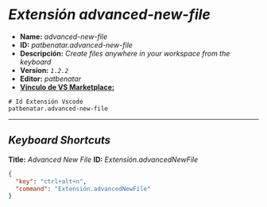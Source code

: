 <!-- Autor: Daniel Benjamin Perez Morales -->
<!-- GitHub: https://github.com/DanielBenjaminPerezMoralesDev13 -->
<!-- GitLab: https://gitlab.com/DanielBenjaminPerezMoralesDev13 -->
<!-- Correo electrónico: danielperezdev@proton.me -->

# ***Extensión advanced-new-file***

- **Name:** *advanced-new-file*
- **ID:** *patbenatar.advanced-new-file*
- **Descripción:** *Create files anywhere in your workspace from the keyboard*
- **Version:** *`1.2.2`*
- **Editor:** *patbenatar*
- **[Vínculo de VS Marketplace:](https://marketplace.visualstudio.com/items?itemName=patbenatar.advanced-new-file "https://marketplace.visualstudio.com/items?itemName=patbenatar.advanced-new-file")**

```plaintext
# Id Extensión Vscode
patbenatar.advanced-new-file
```

---

## ***Keyboard Shortcuts***

**Title:** *Advanced New File*
**ID:** *Extensión.advancedNewFile*

```json
{
  "key": "ctrl+alt+n",
  "command": "Extensión.advancedNewFile"
}
```
